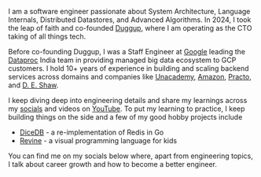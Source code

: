 I am a software engineer passionate about System Architecture, Language Internals, Distributed Datastores, and Advanced Algorithms. In 2024, I took the leap of faith and co-founded [Duggup](https://duggup.com), where I am operating as the CTO taking of all things tech.

Before co-founding Duggup, I was a Staff Engineer at [Google](https://cloud.google.com/) leading the [Dataproc](https://cloud.google.com/dataproc) India team in providing managed big data ecosystem to GCP customers. I hold 10+ years of experience in building and scaling backend services across domains and companies like [Unacademy](https://unacademy.com/), [Amazon](https://www.amazon.in/), [Practo](https://www.practo.com/), and [D. E. Shaw](https://www.deshawindia.com/).

I keep diving deep into engineering details and share my learnings across my [socials](https://twitter.com/arpit_bhayani) and videos on [YouTube](https://youtube.com/c/ArpitBhayani). To put my learning to practice, I keep building things on the side and a few of my good hobby projects include

-   [DiceDB](https://github.com/dicedb/dice) - a re-implementation of Redis in Go
-   [Revine](https://revine.arpitbhayani.me) - a visual programming language for kids

You can find me on my socials below where, apart from engineering topics, I talk about career growth and how to become a better engineer.
